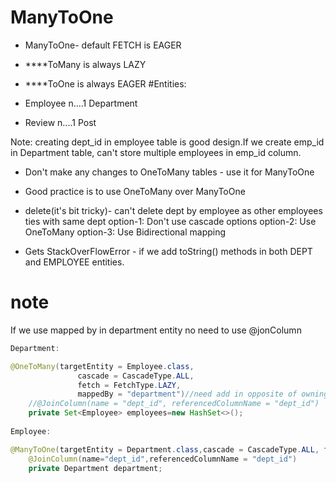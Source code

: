 # ManyToOne

- ManyToOne- default FETCH is EAGER
- ****ToMany is always LAZY
- ****ToOne is always EAGER
#Entities:

- Employee n....1 Department
- Review n....1 Post

Note: creating dept_id in employee table is good design.If we create emp_id in Department table, can't store multiple employees in emp_id column.

- Don't make any changes to OneToMany tables - use it for ManyToOne
- Good practice is to use OneToMany over ManyToOne
- delete(it's bit tricky)- can't delete dept by employee as other employees ties with same dept
  option-1: Don't use cascade options
  option-2: Use OneToMany
  option-3: Use Bidirectional mapping
  
 - Gets StackOverFlowError - if we add toString() methods in both DEPT and EMPLOYEE entities. 

 
# note

If we use mapped by in department entity no need to use @jonColumn 

```java
Department:

@OneToMany(targetEntity = Employee.class,
			   cascade = CascadeType.ALL,
			   fetch = FetchType.LAZY,
			   mappedBy = "department")//need add in opposite of owning entity. Employee is owning entity with dept_id
	//@JoinColumn(name = "dept_id", referencedColumnName = "dept_id")
	private Set<Employee> employees=new HashSet<>();
	
Employee:

@ManyToOne(targetEntity = Department.class,cascade = CascadeType.ALL, fetch = FetchType.LAZY)
	@JoinColumn(name="dept_id",referencedColumnName = "dept_id")
	private Department department;	
```
	